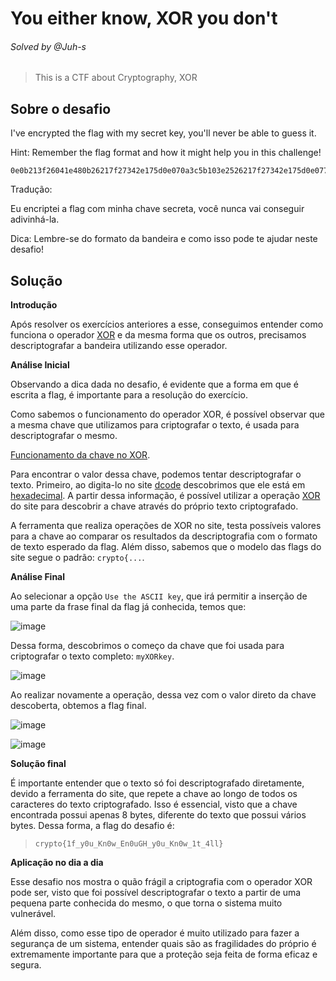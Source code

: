 # You either know, XOR you don't
###### Solved by @Juh-s
>This is a CTF about Cryptography, XOR
## Sobre o desafio
I've encrypted the flag with my secret key, you'll never be able to guess it.

Hint: Remember the flag format and how it might help you in this challenge!

```
0e0b213f26041e480b26217f27342e175d0e070a3c5b103e2526217f27342e175d0e077e263451150104
```

Tradução:

Eu encriptei a flag com minha chave secreta, você nunca vai conseguir adivinhá-la.

Dica: Lembre-se do formato da bandeira e como isso pode te ajudar neste desafio!

## Solução
**Introdução**

Após resolver os exercícios anteriores a esse, conseguimos entender como funciona o operador [XOR](https://pt.wikipedia.org/wiki/Ou_exclusivo) e da mesma forma que os outros, precisamos descriptografar a bandeira utilizando esse operador.

**Análise Inicial**

Observando a dica dada no desafio, é evidente que a forma em que é escrita a flag, é importante para a resolução do exercício.

Como sabemos o funcionamento do operador XOR, é possível observar que a mesma chave que utilizamos para criptografar o texto, é usada para descriptografar o mesmo.

[Funcionamento da chave no XOR](https://credited.com.br/glossario/xor-operador-logico-exclusivo-tecnologia/).

Para encontrar o valor dessa chave, podemos tentar descriptografar o texto. Primeiro, ao digita-lo no site [dcode](https://www.dcode.fr/base-64-encoding) descobrimos que ele está em [hexadecimal](https://pt.wikipedia.org/wiki/Sistema_de_numera%C3%A7%C3%A3o_hexadecimal). A partir dessa informação, é possível utilizar a operação [XOR](https://www.dcode.fr/xor-cipher) do site para descobrir a chave através do próprio texto criptografado.

A ferramenta que realiza operações de XOR no site, testa possíveis valores para a chave ao comparar os resultados da descriptografia com o formato de texto esperado da flag. Além disso, sabemos que o modelo das flags do site segue o padrão: `crypto{...`.

**Análise Final**

Ao selecionar a opção `Use the ASCII key`, que irá permitir a inserção de uma parte da frase final da flag já conhecida, temos que:

![image](https://github.com/user-attachments/assets/505957ba-9dac-43a9-b920-24d830bd000b)

Dessa forma, descobrimos o começo da chave que foi usada para criptografar o texto completo: `myXORkey`.

![image](https://github.com/user-attachments/assets/77ad3ff9-50f3-4d99-8223-5474c0deddac)

Ao realizar novamente a operação, dessa vez com o valor direto da chave descoberta, obtemos a flag final.

![image](https://github.com/user-attachments/assets/b710722e-a979-49ef-9e4e-f425f375e5f5)

![image](https://github.com/user-attachments/assets/c2998a1a-1d03-4706-8673-461b6e9f2890)


**Solução final**

É importante entender que o texto só foi descriptografado diretamente, devido a ferramenta do site, que repete a chave ao longo de todos os caracteres do texto criptografado. Isso é essencial, visto que a chave encontrada possui apenas 8 bytes, diferente do texto que possui vários bytes. Dessa forma, a flag do desafio é:

>`crypto{1f_y0u_Kn0w_En0uGH_y0u_Kn0w_1t_4ll}`

**Aplicação no dia a dia**

Esse desafio nos mostra o quão frágil a criptografia com o operador XOR pode ser, visto que foi possível descriptografar o texto a partir de uma pequena parte conhecida do mesmo, o que torna o sistema muito vulnerável.

Além disso, como esse tipo de operador é muito utilizado para fazer a segurança de um sistema, entender quais são as fragilidades do próprio é extremamente importante para que a proteção seja feita de forma eficaz e segura.
